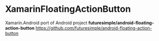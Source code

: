 # XamarinFloatingActionButton

Xamarin.Android port of Android project **futuresimple/android-floating-action-button**
https://github.com/futuresimple/android-floating-action-button
